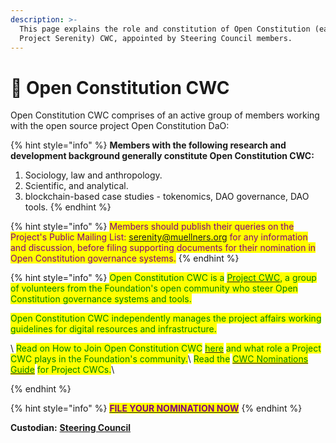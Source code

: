 ```yaml
---
description: >-
  This page explains the role and constitution of Open Constitution (earlier
  Project Serenity) CWC, appointed by Steering Council members.
---
```


# 🐺 Open Constitution CWC

Open Constitution CWC comprises of an active group of members working with the open source project Open Constitution DaO:

{% hint style="info" %}
**Members with the following research and development background generally constitute Open Constitution CWC:**&#x20;

1. Sociology, law and anthropology.&#x20;
2. Scientific, and analytical.
3. blockchain-based case studies - tokenomics, DAO governance, DAO tools.
{% endhint %}

{% hint style="info" %}
<mark style="color:purple;">Members should publish their queries on the Project's Public Mailing List: serenity@muellners.org for any information and discussion, before filing supporting documents for their nomination in Open Constitution governance systems.</mark>
{% endhint %}

{% hint style="info" %}
<mark style="color:green;">Open Constitution CWC is a</mark> [<mark style="color:green;">Project CWC</mark>](../core-working-committee/project-cwcs.md)<mark style="color:green;">, a group of volunteers from the Foundation's open community who steer Open Constitution governance systems and tools.</mark>&#x20;

<mark style="color:green;">Open Constitution CWC independently manages the project affairs working guidelines for digital resources and infrastructure.</mark>

\ <mark style="color:green;">Read on How to Join Open Constitution CWC</mark> [<mark style="color:green;">here</mark>](../core-working-committee/project-cwcs.md) <mark style="color:green;">and what role a Project CWC plays in the Foundation's community.</mark>\ <mark style="color:green;">Read the</mark> [<mark style="color:green;">CWC Nominations Guide</mark>](broken-reference) <mark style="color:green;">for Project CWCs.</mark>\

{% endhint %}

{% hint style="info" %}
[<mark style="color:purple;">**FILE YOUR NOMINATION NOW**</mark>](https://share.hsforms.com/1o5rrkcr3SIuK3qtBiL\_NQQ3xaqh)
{% endhint %}

**Custodian:** [**Steering Council**](./)



